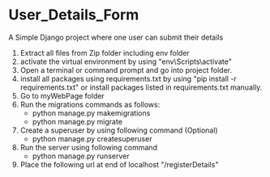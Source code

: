 # User_Details_Form
A Simple Django project where one user can submit their details

1. Extract all files from Zip folder including env folder
2. activate the virtual environment by using "env\Scripts\activate"
3. Open a terminal or command prompt and go into project folder.
4. install all packages using requirements.txt by using "pip install -r requirements.txt" or install packages listed in requirements.txt manually.
5. Go to myWebPage folder
6. Run the migrations commands as follows:
  	- python manage.py makemigrations
  	- python manage.py migrate
7. Create a superuser by using following command (Optional)
  	- python manage.py createsuperuser
8. Run the server using following command
  	- python manage.py runserver
9. Place the following url at end of localhost "/registerDetails"
